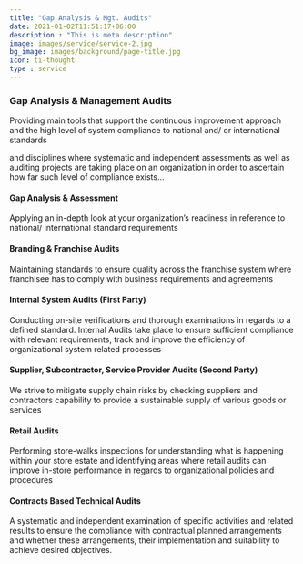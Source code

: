 ```yaml
---
title: "Gap Analysis & Mgt. Audits"
date: 2021-01-02T11:51:17+06:00
description : "This is meta description"
image: images/service/service-2.jpg
bg_image: images/background/page-title.jpg
icon: ti-thought
type : service
---
```


### Gap Analysis & Management Audits

Providing main tools that support the continuous improvement approach and the high level of system compliance to national and/ or international standards

and disciplines where systematic and independent assessments as well as auditing projects are taking place on an organization in order to ascertain how far such level of compliance exists…

#### Gap Analysis & Assessment
Applying an in-depth look at your organization’s readiness in reference to  national/ international standard requirements

#### Branding & Franchise Audits
Maintaining standards to ensure quality across the franchise system where franchisee has to comply with business requirements and agreements

#### Internal System Audits (First Party)
Conducting on-site verifications and thorough examinations in regards to a defined standard. Internal Audits take place to ensure sufficient compliance with relevant requirements, track and improve the efficiency of organizational system related processes

#### Supplier, Subcontractor, Service Provider Audits (Second Party)

We strive to mitigate supply chain risks by checking suppliers and contractors capability to provide a sustainable supply of various goods or services

#### Retail Audits
Performing store-walks inspections for understanding what is happening within your store estate and identifying areas where retail audits can improve in-store performance in regards to organizational policies and procedures

#### Contracts Based Technical Audits
A systematic and independent examination of specific activities and related results to ensure the compliance with contractual planned arrangements and whether these arrangements, their implementation and suitability to achieve desired objectives.
